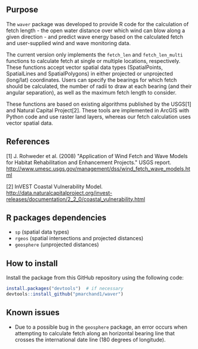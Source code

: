 ## Purpose ##

The `waver` package was developed to provide R code for the calculation of fetch length - the open water distance over which wind can blow along a given direction - and predict wave energy based on the calculated fetch and user-supplied wind and wave monitoring data.

The current version only implements the `fetch_len` and `fetch_len_multi` functions to calculate fetch at single or multiple locations, respectively. These functions accept vector spatial data types (SpatialPoints, SpatialLines and SpatialPolygons) in either projected or unprojected (long/lat) coordinates. Users can specify the bearings for which fetch should be calculated, the number of radii to draw at each bearing (and their angular separation), as well as the maximum fetch length to consider.

These functions are based on existing algorithms published by the USGS[1] and Natural Capital Project[2]. These tools are implemented in ArcGIS with Python code and use raster land layers, whereas our fetch calculation uses vector spatial data.

## References ##

[1] J. Rohweder et al. (2008) "Application of Wind Fetch and Wave Models for Habitat Rehabilitation and Enhancement Projects." USGS report. http://www.umesc.usgs.gov/management/dss/wind_fetch_wave_models.html

[2] InVEST Coastal Vulnerability Model. http://data.naturalcapitalproject.org/invest-releases/documentation/2_2_0/coastal_vulnerability.html

## R packages dependencies ##

- `sp` (spatial data types)
- `rgeos` (spatial intersections and projected distances)
- `geosphere` (unprojected distances)

## How to install ##

Install the package from this GitHub repository using the following code:
```R
install.packages("devtools")  # if necessary
devtools::install_github("pmarchand1/waver")
```

## Known issues ##

- Due to a possible bug in the `geosphere` package, an error occurs when attempting to calculate fetch along an horizontal bearing line that crosses the international date line (180 degrees of longitude).


